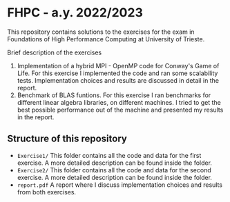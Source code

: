 # FHPC - a.y. 2022/2023
This repository contains solutions to the exercises for the exam in Foundations of High Performance Computing at University of Trieste.

Brief description of the exercises
1. Implementation of a hybrid MPI - OpenMP code for Conway's Game of Life.
    For this exercise I implemented the code and ran some scalability tests. Implementation choices and results are discussed in detail in the report.
2. Benchmark of BLAS funtions.
    For this exercise I ran benchmarks for different linear algebra libraries, on different machines. I tried to get the best possible performance out of the machine and presented my results in the report.

## Structure of this repository
- `Exercise1/`
    This folder contains all the code and data for the first exercise. A more detailed description can be found inside the folder.
- `Exercise2/`
    This folder contains all the code and data for the second exercise. A more detailed description can be found inside the folder.
- `report.pdf`
    A report where I discuss implementation choices and results from both exercises.